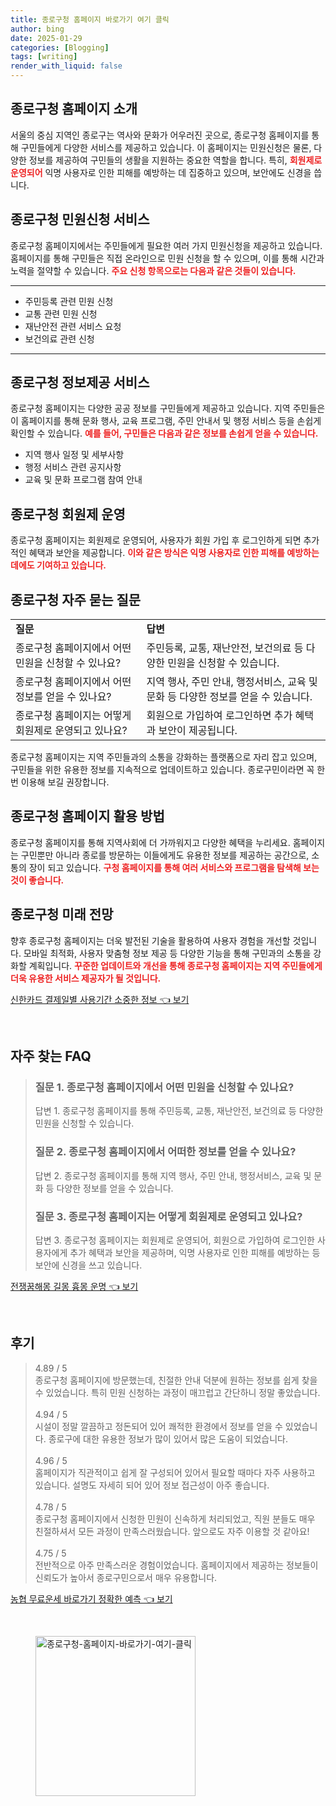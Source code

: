 ```yaml
---
title: 종로구청 홈페이지 바로가기 여기 클릭
author: bing
date: 2025-01-29
categories: [Blogging]
tags: [writing]
render_with_liquid: false
---
```



<h2 id='종로구청_홈페이지_소개'>종로구청 홈페이지 소개</h2>

<p>서울의 중심 지역인 종로구는 역사와 문화가 어우러진 곳으로, 종로구청 홈페이지를 통해 구민들에게 다양한 서비스를 제공하고 있습니다. 이 홈페이지는 민원신청은 물론, 다양한 정보를 제공하여 구민들의 생활을 지원하는 중요한 역할을 합니다. 특히, <b><span style="color: #ee2323;">회원제로 운영되어</span></b> 익명 사용자로 인한 피해를 예방하는 데 집중하고 있으며, 보안에도 신경을 씁니다.</p>

<h2 id='종로구청_민원신청_서비스'>종로구청 민원신청 서비스</h2>

<p>종로구청 홈페이지에서는 주민들에게 필요한 여러 가지 민원신청을 제공하고 있습니다. 홈페이지를 통해 구민들은 직접 온라인으로 민원 신청을 할 수 있으며, 이를 통해 시간과 노력을 절약할 수 있습니다. <b><span style="color: #ee2323;">주요 신청 항목으로는 다음과 같은 것들이 있습니다.</span></b></p>

<hr />

<ul>
    <li>주민등록 관련 민원 신청</li>
    <li>교통 관련 민원 신청</li>
    <li>재난안전 관련 서비스 요청</li>
    <li>보건의료 관련 신청</li>
</ul>

<hr />

<h2 id='종로구청_정보제공_서비스'>종로구청 정보제공 서비스</h2>

<p>종로구청 홈페이지는 다양한 공공 정보를 구민들에게 제공하고 있습니다. 지역 주민들은 이 홈페이지를 통해 문화 행사, 교육 프로그램, 주민 안내서 및 행정 서비스 등을 손쉽게 확인할 수 있습니다. <b><span style="color: #ee2323;">예를 들어, 구민들은 다음과 같은 정보를 손쉽게 얻을 수 있습니다.</span></b></p>

<ul>
    <li>지역 행사 일정 및 세부사항</li>
    <li>행정 서비스 관련 공지사항</li>
    <li>교육 및 문화 프로그램 참여 안내</li>
</ul>

<h2 id='종로구청_회원제_운영'>종로구청 회원제 운영</h2>

<p>종로구청 홈페이지는 회원제로 운영되어, 사용자가 회원 가입 후 로그인하게 되면 추가적인 혜택과 보안을 제공합니다. <b><span style="color: #ee2323;">이와 같은 방식은 익명 사용자로 인한 피해를 예방하는 데에도 기여하고 있습니다.</span></b></p>

<h2 id='종로구청_자주_묻는_질문'>종로구청 자주 묻는 질문</h2>

<table>
    <tr>
        <td><b>질문</b></td>
        <td><b>답변</b></td>
    </tr>
    <tr>
        <td>종로구청 홈페이지에서 어떤 민원을 신청할 수 있나요?</td>
        <td>주민등록, 교통, 재난안전, 보건의료 등 다양한 민원을 신청할 수 있습니다.</td>
    </tr>
    <tr>
        <td>종로구청 홈페이지에서 어떤 정보를 얻을 수 있나요?</td>
        <td>지역 행사, 주민 안내, 행정서비스, 교육 및 문화 등 다양한 정보를 얻을 수 있습니다.</td>
    </tr>
    <tr>
        <td>종로구청 홈페이지는 어떻게 회원제로 운영되고 있나요?</td>
        <td>회원으로 가입하여 로그인하면 추가 혜택과 보안이 제공됩니다.</td>
    </tr>
</table>

<p>종로구청 홈페이지는 지역 주민들과의 소통을 강화하는 플랫폼으로 자리 잡고 있으며, 구민들을 위한 유용한 정보를 지속적으로 업데이트하고 있습니다. 종로구민이라면 꼭 한 번 이용해 보길 권장합니다.</p>

<h2 id='종로구청_홈페이지_활용'>종로구청 홈페이지 활용 방법</h2>

<p>종로구청 홈페이지를 통해 지역사회에 더 가까워지고 다양한 혜택을 누리세요. 홈페이지는 구민뿐만 아니라 종로를 방문하는 이들에게도 유용한 정보를 제공하는 공간으로, 소통의 장이 되고 있습니다. <b><span style="color: #ee2323;">구청 홈페이지를 통해 여러 서비스와 프로그램을 탐색해 보는 것이 좋습니다.</span></b></p>

<h2 id='종로구청_미래_전망'>종로구청 미래 전망</h2>

<p>향후 종로구청 홈페이지는 더욱 발전된 기술을 활용하여 사용자 경험을 개선할 것입니다. 모바일 최적화, 사용자 맞춤형 정보 제공 등 다양한 기능을 통해 구민과의 소통을 강화할 계획입니다. <b><span style="color: #ee2323;">꾸준한 업데이트와 개선을 통해 종로구청 홈페이지는 지역 주민들에게 더욱 유용한 서비스 제공자가 될 것입니다.</span></b></p>


<p><a class="click-button" title="신한카드 결제일별 사용기간 소중한 정보" href="https://24nara.github.io/posts/%EC%8B%A0%ED%95%9C%EC%B9%B4%EB%93%9C-%EA%B2%B0%EC%A0%9C%EC%9D%BC%EB%B3%84-%EC%82%AC%EC%9A%A9%EA%B8%B0%EA%B0%84-%EC%86%8C%EC%A4%91%ED%95%9C-%EC%A0%95%EB%B3%B4/" rel="dofollow">신한카드 결제일별 사용기간 소중한 정보 👈 보기</a></p><br>
<h2 id='자주_찾는_FAQ'>자주 찾는 FAQ</h2>
<div itemscope="" itemtype="https://schema.org/FAQPage"> 
<blockquote> 
<div itemscope="" itemprop="mainEntity" itemtype="https://schema.org/Question"> 
<h3 itemprop="name">질문 1. 종로구청 홈페이지에서 어떤 민원을 신청할 수 있나요?</h3> 
<div itemscope="" itemprop="acceptedAnswer" itemtype="https://schema.org/Answer"> 
<span itemprop="text"> 
<p>답변 1. 종로구청 홈페이지를 통해 주민등록, 교통, 재난안전, 보건의료 등 다양한 민원을 신청할 수 있습니다.</p> 
</span> 
</div> 
</div> 

<div itemscope="" itemprop="mainEntity" itemtype="https://schema.org/Question"> 
<h3 itemprop="name">질문 2. 종로구청 홈페이지에서 어떠한 정보를 얻을 수 있나요?</h3> 
<div itemscope="" itemprop="acceptedAnswer" itemtype="https://schema.org/Answer"> 
<span itemprop="text"> 
<p>답변 2. 종로구청 홈페이지를 통해 지역 행사, 주민 안내, 행정서비스, 교육 및 문화 등 다양한 정보를 얻을 수 있습니다.</p> 
</span> 
</div> 
</div> 

<div itemscope="" itemprop="mainEntity" itemtype="https://schema.org/Question"> 
<h3 itemprop="name">질문 3. 종로구청 홈페이지는 어떻게 회원제로 운영되고 있나요?</h3> 
<div itemscope="" itemprop="acceptedAnswer" itemtype="https://schema.org/Answer"> 
<span itemprop="text"> 
<p>답변 3. 종로구청 홈페이지는 회원제로 운영되어, 회원으로 가입하여 로그인한 사용자에게 추가 혜택과 보안을 제공하며, 익명 사용자로 인한 피해를 예방하는 등 보안에 신경을 쓰고 있습니다.</p> 
</span> 
</div> 
</div> 
</blockquote> 
</div>
<p><a class="click-button" title="전쟁꿈해몽 길몽 흉몽 운명" href="https://24nara.github.io/posts/%EC%A0%84%EC%9F%81%EA%BF%88%ED%95%B4%EB%AA%BD-%EA%B8%B8%EB%AA%BD-%ED%9D%89%EB%AA%BD-%EC%9A%B4%EB%AA%85/" rel="dofollow">전쟁꿈해몽 길몽 흉몽 운명 👈 보기</a></p><br>
<h2 id='후기'>후기</h2>
<div itemscope itemtype="https://schema.org/Product">
  <blockquote>
  <div itemprop="review" itemscope itemtype="https://schema.org/Review">
      <div itemprop="reviewRating" itemscope itemtype="https://schema.org/Rating"> <span itemprop="ratingValue">4.89</span> / <span itemprop="bestRating">5</span> </div>
      <span itemprop="reviewBody">종로구청 홈페이지에 방문했는데, 친절한 안내 덕분에 원하는 정보를 쉽게 찾을 수 있었습니다. 특히 민원 신청하는 과정이 매끄럽고 간단하니 정말 좋았습니다.</span>
  </div>
  <br>
  <div itemprop="review" itemscope itemtype="https://schema.org/Review">
      <div itemprop="reviewRating" itemscope itemtype="https://schema.org/Rating"> <span itemprop="ratingValue">4.94</span> / <span itemprop="bestRating">5</span> </div>
      <span itemprop="reviewBody">시설이 정말 깔끔하고 정돈되어 있어 쾌적한 환경에서 정보를 얻을 수 있었습니다. 종로구에 대한 유용한 정보가 많이 있어서 많은 도움이 되었습니다.</span>
  </div>
  <br>
  <div itemprop="review" itemscope itemtype="https://schema.org/Review">
      <div itemprop="reviewRating" itemscope itemtype="https://schema.org/Rating"> <span itemprop="ratingValue">4.96</span> / <span itemprop="bestRating">5</span> </div>
      <span itemprop="reviewBody">홈페이지가 직관적이고 쉽게 잘 구성되어 있어서 필요할 때마다 자주 사용하고 있습니다. 설명도 자세히 되어 있어 정보 접근성이 아주 좋습니다.</span>
  </div>
  <br>
  <div itemprop="review" itemscope itemtype="https://schema.org/Review">
      <div itemprop="reviewRating" itemscope itemtype="https://schema.org/Rating"> <span itemprop="ratingValue">4.78</span> / <span itemprop="bestRating">5</span> </div>
      <span itemprop="reviewBody">종로구청 홈페이지에서 신청한 민원이 신속하게 처리되었고, 직원 분들도 매우 친절하셔서 모든 과정이 만족스러웠습니다. 앞으로도 자주 이용할 것 같아요!</span>
  </div>
  <br>
  <div itemprop="review" itemscope itemtype="https://schema.org/Review">
      <div itemprop="reviewRating" itemscope itemtype="https://schema.org/Rating"> <span itemprop="ratingValue">4.75</span> / <span itemprop="bestRating">5</span> </div>
      <span itemprop="reviewBody">전반적으로 아주 만족스러운 경험이었습니다. 홈페이지에서 제공하는 정보들이 신뢰도가 높아서 종로구민으로서 매우 유용합니다.</span>
  </div>
  </blockquote>
</div>
<p><a class="click-button" title="농협 무료운세 바로가기 정확한 예측" href="https://24nara.github.io/posts/%EB%86%8D%ED%98%91-%EB%AC%B4%EB%A3%8C%EC%9A%B4%EC%84%B8-%EB%B0%94%EB%A1%9C%EA%B0%80%EA%B8%B0-%EC%A0%95%ED%99%95%ED%95%9C-%EC%98%88%EC%B8%A1/" rel="dofollow">농협 무료운세 바로가기 정확한 예측 👈 보기</a></p><br>
<figure class="image"><img src="https://24nara.github.io/assets/img/thumbnail/종로구청-홈페이지-바로가기-여기-클릭.webp" alt="종로구청-홈페이지-바로가기-여기-클릭" width="256" height="256"></figure>